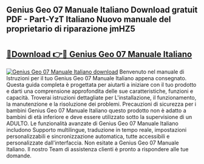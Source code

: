 ## Genius Geo 07 Manuale Italiano Download gratuit PDF - Part-YzT Italiano Nuovo manuale del proprietario di riparazione jmHZ5

# <h2><a href="http://dfgzzp.blite.top/?on=Genius+Geo+07+Manuale+Italiano">🔗Download 👉🔴 Genius Geo 07 Manuale Italiano</a></h2>

[![Genius Geo 07 Manuale Italiano download](https://i.imgur.com/lujVjoI.png)](http://dfgzzp.blite.top/?on=Genius+Geo+07+Manuale+Italiano)
Benvenuto nel manuale di Istruzioni per il tuo Genius Geo 07 Manuale Italiano appena consegnato. Questa guida completa è progettata per aiutarti a iniziare con il tuo prodotto e darti una comprensione approfondita delle sue caratteristiche, funzioni e capacità. Troverai istruzioni dettagliate per L'installazione, il funzionamento, la manutenzione e la risoluzione dei problemi. Precauzioni di sicurezza per i bambini Genius Geo 07 Manuale Italiano questo prodotto non è adatto a bambini di età inferiore e deve essere utilizzato sotto la supervisione di un ADULTO. Le funzionalità avanzate di Genius Geo 07 Manuale Italiano includono Supporto multilingue, traduzione in tempo reale, impostazioni personalizzabili e sincronizzazione automatica, tutte accessibili e personalizzate dall'interfaccia. Non esitate a Genius Geo 07 Manuale Italiano. Il nostro Team di assistenza clienti è pronto a rispondere alle tue domande.

